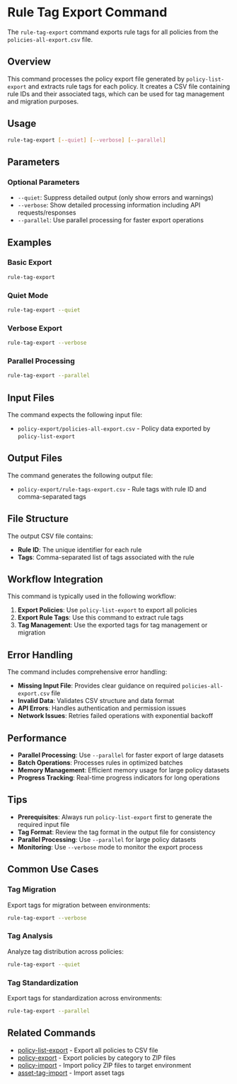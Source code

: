 # Rule Tag Export Command

The `rule-tag-export` command exports rule tags for all policies from the `policies-all-export.csv` file.

## Overview

This command processes the policy export file generated by `policy-list-export` and extracts rule tags for each policy. It creates a CSV file containing rule IDs and their associated tags, which can be used for tag management and migration purposes.

## Usage

```bash
rule-tag-export [--quiet] [--verbose] [--parallel]
```

## Parameters

### Optional Parameters

- `--quiet`: Suppress detailed output (only show errors and warnings)
- `--verbose`: Show detailed processing information including API requests/responses
- `--parallel`: Use parallel processing for faster export operations

## Examples

### Basic Export

```bash
rule-tag-export
```

### Quiet Mode

```bash
rule-tag-export --quiet
```

### Verbose Export

```bash
rule-tag-export --verbose
```

### Parallel Processing

```bash
rule-tag-export --parallel
```

## Input Files

The command expects the following input file:

- `policy-export/policies-all-export.csv` - Policy data exported by `policy-list-export`

## Output Files

The command generates the following output file:

- `policy-export/rule-tags-export.csv` - Rule tags with rule ID and comma-separated tags

## File Structure

The output CSV file contains:
- **Rule ID**: The unique identifier for each rule
- **Tags**: Comma-separated list of tags associated with the rule

## Workflow Integration

This command is typically used in the following workflow:

1. **Export Policies**: Use `policy-list-export` to export all policies
2. **Export Rule Tags**: Use this command to extract rule tags
3. **Tag Management**: Use the exported tags for tag management or migration

## Error Handling

The command includes comprehensive error handling:

- **Missing Input File**: Provides clear guidance on required `policies-all-export.csv` file
- **Invalid Data**: Validates CSV structure and data format
- **API Errors**: Handles authentication and permission issues
- **Network Issues**: Retries failed operations with exponential backoff

## Performance

- **Parallel Processing**: Use `--parallel` for faster export of large datasets
- **Batch Operations**: Processes rules in optimized batches
- **Memory Management**: Efficient memory usage for large policy datasets
- **Progress Tracking**: Real-time progress indicators for long operations

## Tips

- **Prerequisites**: Always run `policy-list-export` first to generate the required input file
- **Tag Format**: Review the tag format in the output file for consistency
- **Parallel Processing**: Use `--parallel` for large policy datasets
- **Monitoring**: Use `--verbose` mode to monitor the export process

## Common Use Cases

### Tag Migration
Export tags for migration between environments:
```bash
rule-tag-export --verbose
```

### Tag Analysis
Analyze tag distribution across policies:
```bash
rule-tag-export --quiet
```

### Tag Standardization
Export tags for standardization across environments:
```bash
rule-tag-export --parallel
```

## Related Commands

- [policy-list-export](policy-list-export.md) - Export all policies to CSV file
- [policy-export](policy-export.md) - Export policies by category to ZIP files
- [policy-import](policy-import.md) - Import policy ZIP files to target environment
- [asset-tag-import](asset-tag-import.md) - Import asset tags 
